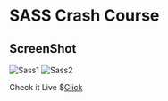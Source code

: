 # SASS Crash Course
## ScreenShot

![Sass1](https://user-images.githubusercontent.com/59916393/89424218-23bcf700-d755-11ea-9114-6597844b38ac.JPG)
![Sass2](https://user-images.githubusercontent.com/59916393/89424250-2d465f00-d755-11ea-948f-f3c788bcd5b2.JPG)

Check it Live $[Click](https://peaceful-curran-e73b13.netlify.app)
